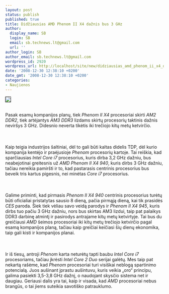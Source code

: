 ```yaml
---
layout: post
status: publish
published: true
title: Didžiausias AMD Phenom II X4 dažnis bus 3 GHz
author:
  display_name: SB
  login: SB
  email: sb.technews.lt@gmail.com
  url: ''
author_login: SB
author_email: sb.technews.lt@gmail.com
wordpress_id: 2920
wordpress_url: http://localhost/site/new/didziausias_amd_phenom_ii_x4_daznis_bus_3_ghz/
date: '2008-12-30 12:38:10 +0200'
date_gmt: '2008-12-30 12:38:10 +0200'
categories:
- Naujienos
---
```

<div class="imgright"><img src="http://www.technews.lt/upl/Failai/Phenom%20II.bmp" border="1"></div>
<p><br>Pasak esamų kompanijos planų, tiek <i>Phenom II X4</i> procesoriai skirti <i>AM2 DDR2</i>, tiek artėjantys <i>AM3 DDR3</i> lizdams skirtų procesorių taktinis dažnis neviršys 3 GHz. Didesnio neverta tikėtis iki trečiojo kitų metų ketvirčio.<br />
<br><br />
<br>Kaip teigia industrijos šaltiniai, dėl to gali būti kaltas didelis TDP, dėl kurio kompanija kentėjo ir praėjusioje <i>Phenom</i> procesorių kartoje. Tai reiškia, kad sparčiausias <i>Intel Core i7</i> procesorius, kuris dirba 3,2 GHz dažniu, bus neabejotinai greitesnis už <i>AMD Phenom II X4 940</i>, kuris dirbs 3 GHz dažniu, tačiau nereikia pamiršti ir to, kad pastarasis centrinis procesorius bus beveik tris kartus pigesnis, nei minėtas <i>Core i7</i> procesorius.<br />
<br><br />
<br>Galime priminti, kad pirmasis <i>Phenom II X4 940</i> centrinis procesorius turėtų būti oficialiai pristatytas sausio 8 dieną, pačia pirmąją dieną, kai tik prasidės <i>CES</i> paroda. Šiek tiek vėliau savo veidą parodys ir <i>Phenom II X4 945</i>, kuris dirbs tuo pačiu 3 GHz dažniu, nors bus skirtas AM3 lizdui, taip pat palaikys DDR3 darbinę atmintį ir pasirodys antrajame kitų metų ketvirtyje. Tai bus du greičiausi <i>AMD</i> šeimos procesoriai iki kitų metų trečiojo ketvirčio pagal esamą kompanijos planą, tačiau kaip greičiai keičiasi šių dienų ekonomika, taip gali kisti ir kompanijos planai.<br />
<br><br />
<br>Ir iš tiesų, antroji <i>Phenom</i> karta neturėtų tapti baubu <i>Intel Core i7</i> procesoriams, tačiau įkrėsti <i>Intel Core 2 Duo</i> serijai galėtų. Mes taip pat nekartą rašėme, kad <i>Phenom</i> procesoriai turi visiškai neblogą spartinimo potencialą. Juos aušinant įprastu aušintuvu, kuris veikia „oro“ principu, galima pasiekti 3,5-3,8 GHz dažnį, o naudojant skysčio sistema net ir daugiau. Geriausi dalis yra tai, kaip ir visada, kad <i>AMD</i> procesoriai nebus brangūs, o tai jiems suteikia savotiško patrauklumo.<br />
<br><br />
<br><br />
<br></p>
